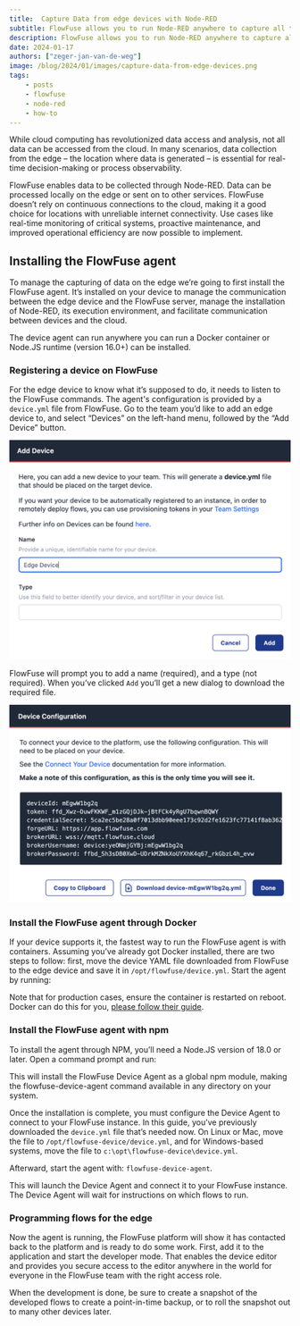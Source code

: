 ```yaml
---
title:  Capture Data from edge devices with Node-RED
subtitle: FlowFuse allows you to run Node-RED anywhere to capture all the data
description: FlowFuse allows you to run Node-RED anywhere to capture all the data
date: 2024-01-17
authors: ["zeger-jan-van-de-weg"]
image: /blog/2024/01/images/capture-data-from-edge-devices.png
tags:
    - posts
    - flowfuse
    - node-red
    - how-to
---
```


While cloud computing has revolutionized data access and analysis, not all data can be accessed from the cloud. In many scenarios, data collection from the edge – the location where data is generated – is essential for real-time decision-making or process observability.

<!--more-->

FlowFuse enables data to be collected through Node-RED. Data can be processed locally on the edge or sent on to other services. FlowFuse doesn’t rely on continuous connections to the cloud, making it a good choice for locations with unreliable internet connectivity. Use cases like real-time monitoring of critical systems, proactive maintenance, and improved operational efficiency are now possible to implement.

## Installing the FlowFuse agent

To manage the capturing of data on the edge we’re going to first install the FlowFuse agent. It’s installed on your device to manage the communication between the edge device and the FlowFuse server, manage the installation of Node-RED, its execution environment, and facilitate communication between devices and the cloud.

The device agent can run anywhere you can run a Docker container or Node.JS runtime (version 16.0+) can be installed.


### Registering a device on FlowFuse

For the edge device to know what it’s supposed to do, it needs to listen to the FlowFuse commands. The agent's configuration is provided by a `device.yml` file from FlowFuse. Go to the team you’d like to add an edge device to, and select “Devices” on the left-hand menu, followed by the “Add Device” button.

![Setting up a FlowFuse agent](./images/flowfuse-agent-setup.png "Setting up a FlowFuse agent")

FlowFuse will prompt you to add a name (required), and a type (not required). When you’ve clicked `Add` you’ll get a new dialog to download the required file.

![Configuration file for the FlowFuse agent](./images/device-yml-flowfuse.png "The contents of a device.yml file")

### Install the FlowFuse agent through Docker

If your device supports it, the fastest way to run the FlowFuse agent is with containers. Assuming you’ve already got Docker installed, there are two steps to follow: first, move the device YAML file downloaded from FlowFuse to the edge device and save it in `/opt/flowfuse/device.yml`. Start the agent by running:

Note that for production cases, ensure the container is restarted on reboot. Docker can do this for you, [please follow their guide](https://docs.docker.com/config/containers/start-containers-automatically/).


### Install the FlowFuse agent with npm

To install the agent through NPM, you’ll need a Node.JS version of 18.0 or later. Open a command prompt and run:

This will install the FlowFuse Device Agent as a global npm module, making the flowfuse-device-agent command available in any directory on your system.

Once the installation is complete, you must configure the Device Agent to connect to your FlowFuse instance. In this guide, you’ve previously downloaded the `device.yml` file that’s needed now. On Linux or Mac, move the file to `/opt/flowfuse-device/device.yml`, and for Windows-based systems, move the file to `c:\opt\flowfuse-device\device.yml`.

Afterward, start the agent with: `flowfuse-device-agent`.

This will launch the Device Agent and connect it to your FlowFuse instance. The Device Agent will wait for instructions on which flows to run.

### Programming flows for the edge

Now the agent is running, the FlowFuse platform will show it has contacted back to the platform and is ready to do some work. First, add it to the application and start the developer mode. That enables the device editor and provides you secure access to the editor anywhere in the world for everyone in the FlowFuse team with the right access role.

When the development is done, be sure to create a snapshot of the developed flows to create a point-in-time backup, or to roll the snapshot out to many other devices later.

